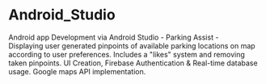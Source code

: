 # Android_Studio

Android app Development via Android Studio - Parking Assist -   
Displaying user generated pinpoints of available parking locations on map according to user preferences.
Includes a "likes" system and removing taken pinpoints.
UI Creation, Firebase Authentication & Real-time database usage.
Google maps API implementation. 
